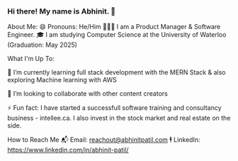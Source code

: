 ### Hi there! My name is Abhinit. 👋

About Me:
😄 Pronouns: He/Him
👩🏽‍💻 I am a Product Manager & Software Engineer. 
🎓 I am studying Computer Science at the University of Waterloo (Graduation: May 2025)

What I'm Up To:

🌱 I’m currently learning full stack development with the MERN Stack & also exploring Machine learning with AWS

👯 I’m looking to collaborate with other content creators

⚡ Fun fact: I have started a successfull software training and consultancy business - intellee.ca. I also invest in the stock market and real estate on the side.

How to Reach Me
📬 Email: reachout@abhinitpatil.com
🕴 LinkedIn: https://www.linkedin.com/in/abhinit-patil/

